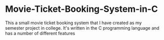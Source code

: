 # Movie-Ticket-Booking-System-in-C
This a small movie ticket booking system that I have created as my semester project in college. It's written in the C programming language and has a number of different features
